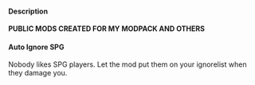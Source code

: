 #### Description
**PUBLIC MODS CREATED FOR MY MODPACK AND OTHERS**

#### Auto Ignore SPG
Nobody likes SPG players. Let the mod put them on your ignorelist when they damage you.


